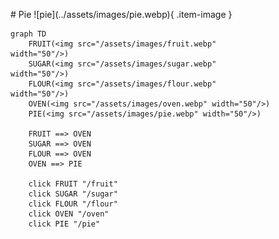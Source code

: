<figure markdown="1">
# Pie
![pie](../assets/images/pie.webp){ .item-image }

```mermaid
graph TD
    FRUIT(<img src="/assets/images/fruit.webp" width="50"/>)
    SUGAR(<img src="/assets/images/sugar.webp" width="50"/>)
    FLOUR(<img src="/assets/images/flour.webp" width="50"/>)
    OVEN(<img src="/assets/images/oven.webp" width="50"/>)
    PIE(<img src="/assets/images/pie.webp" width="50"/>)

    FRUIT ==> OVEN
    SUGAR ==> OVEN
    FLOUR ==> OVEN
    OVEN ==> PIE

    click FRUIT "/fruit"
    click SUGAR "/sugar"
    click FLOUR "/flour"
    click OVEN "/oven"
    click PIE "/pie"
```
</figure>